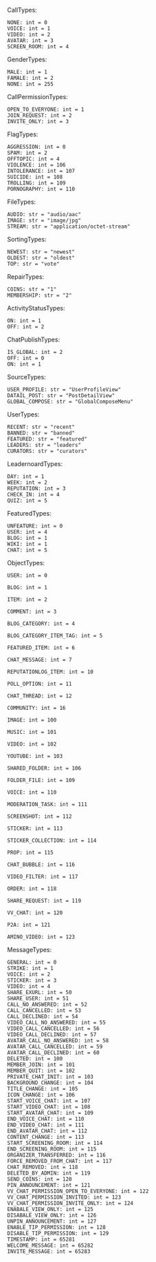 CallTypes:

    NONE: int = 0
    VOICE: int = 1
    VIDEO: int = 2
    AVATAR: int = 3
    SCREEN_ROOM: int = 4

GenderTypes:

    MALE: int = 1
    FAMALE: int = 2
    NONE: int = 255

CallPermissionTypes:

    OPEN_TO_EVERYONE: int = 1
    JOIN_REQUEST: int = 2
    INVITE_ONLY: int = 3

FlagTypes:

    AGGRESSION: int = 0
    SPAM: int = 2
    OFFTOPIC: int = 4
    VIOLENCE: int = 106
    INTOLERANCE: int = 107
    SUICIDE: int = 108
    TROLLING: int = 109
    PORNOGRAPHY: int = 110

FileTypes:

    AUDIO: str = "audio/aac"
    IMAGE: str = "image/jpg"
    STREAM: str = "application/octet-stream"

SortingTypes:

    NEWEST: str = "newest"
    OLDEST: str = "oldest"
    TOP: str = "vote"

RepairTypes:

    COINS: str = "1"
    MEMBERSHIP: str = "2"

ActivityStatusTypes:

    ON: int = 1
    OFF: int = 2

ChatPublishTypes:

    IS_GLOBAL: int = 2
    OFF: int = 0
    ON: int = 1

SourceTypes:

    USER_PROFILE: str = "UserProfileView"
    DATAIL_POST: str = "PostDetailView"
    GLOBAL_COMPOSE: str = "GlobalComposeMenu"

UserTypes:

    RECENT: str = "recent"
    BANNED: str = "banned"
    FEATURED: str = "featured"
    LEADERS: str = "leaders"
    CURATORS: str = "curators"

LeadernoardTypes:

    DAY: int = 1
    WEEK: int = 2
    REPUTATION: int = 3
    CHECK_IN: int = 4
    QUIZ: int = 5

FeaturedTypes:

    UNFEATURE: int = 0
    USER: int = 4
    BLOG: int = 1
    WIKI: int = 1
    CHAT: int = 5

ObjectTypes:

    USER: int = 0

    BLOG: int = 1

    ITEM: int = 2

    COMMENT: int = 3

    BLOG_CATEGORY: int = 4

    BLOG_CATEGORY_ITEM_TAG: int = 5

    FEATURED_ITEM: int = 6

    CHAT_MESSAGE: int = 7

    REPUTATIONLOG_ITEM: int = 10

    POLL_OPTION: int = 11

    CHAT_THREAD: int = 12

    COMMUNITY: int = 16

    IMAGE: int = 100

    MUSIC: int = 101

    VIDEO: int = 102

    YOUTUBE: int = 103

    SHARED_FOLDER: int = 106

    FOLDER_FILE: int = 109

    VOICE: int = 110

    MODERATION_TASK: int = 111

    SCREENSHOT: int = 112

    STICKER: int = 113

    STICKER_COLLECTION: int = 114

    PROP: int = 115

    CHAT_BUBBLE: int = 116

    VIDEO_FILTER: int = 117

    ORDER: int = 118

    SHARE_REQUEST: int = 119

    VV_CHAT: int = 120

    P2A: int = 121

    AMINO_VIDEO: int = 123

MessageTypes:

    GENERAL: int = 0
    STRIKE: int = 1
    VOICE: int = 2
    STICKER: int = 3
    VIDEO: int = 4
    SHARE_EXURL: int = 50
    SHARE_USER: int = 51
    CALL_NO_ANSWERED: int = 52
    CALL_CANCELLED: int = 53
    CALL_DECLINED: int = 54
    VIDEO_CALL_NO_ANSWERED: int = 55
    VIDEO_CALL_CANCELLED: int = 56
    VIDEO_CALL_DECLINED: int = 57
    AVATAR_CALL_NO_ANSWERED: int = 58
    AVATAR_CALL_CANCELLED: int = 59
    AVATAR_CALL_DECLINED: int = 60
    DELETED: int = 100
    MEMBER_JOIN: int = 101
    MEMBER_QUIT: int = 102
    PRIVATE_CHAT_INIT: int = 103
    BACKGROUND_CHANGE: int = 104
    TITLE_CHANGE: int = 105
    ICON_CHANGE: int = 106
    START_VOICE_CHAT: int = 107
    START_VIDEO_CHAT: int = 108
    START_AVATAR_CHAT: int = 109
    END_VOICE_CHAT: int = 110
    END_VIDEO_CHAT: int = 111
    END_AVATAR_CHAT: int = 112
    CONTENT_CHANGE: int = 113
    START_SCREENING_ROOM: int = 114
    END_SCREENING_ROOM: int = 115
    ORGANIZER_TRANSFERRED: int = 116
    FORCE_REMOVED_FROM_CHAT: int = 117
    CHAT_REMOVED: int = 118
    DELETED_BY_ADMIN: int = 119
    SEND_COINS: int = 120
    PIN_ANNOUNCEMENT: int = 121
    VV_CHAT_PERMISSION_OPEN_TO_EVERYONE: int = 122
    VV_CHAT_PERMISSION_INVITED: int = 123
    VV_CHAT_PERMISSION_INVITE_ONLY: int = 124
    ENABALE_VIEW_ONLY: int = 125
    DISABALE_VIEW_ONLY: int = 126
    UNPIN_ANNOUNCEMENT: int = 127
    ENABLE_TIP_PERMISSION: int = 128
    DISABLE_TIP_PERMISSION: int = 129
    TIMESTAMP: int = 65281
    WELCOME_MESSAGE: int = 65282
    INVITE_MESSAGE: int = 65283
